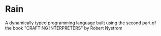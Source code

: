 # Rain

A dynamically typed programming language built using the second part of the book "CRAFTING INTERPRETERS" by Robert Nystrom
